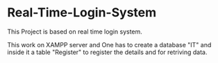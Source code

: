 # Real-Time-Login-System

This Project is based on real time login system. 

This work on XAMPP server and One has to create a database "IT" and inside it a table "Register" to register the details and for retriving data.
